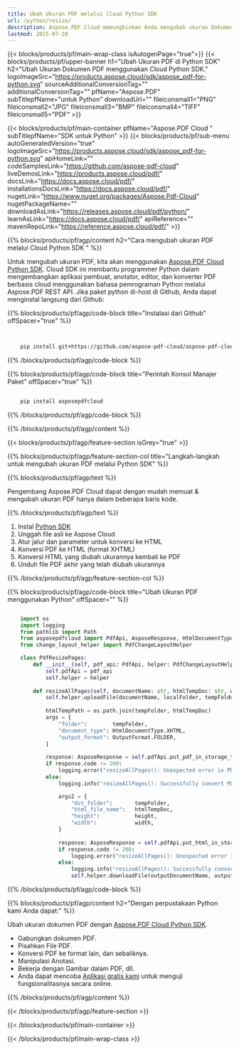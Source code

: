 ```yaml
---
title: Ubah Ukuran PDF melalui Cloud Python SDK
url: /python/resize/
description: Aspose.PDF Cloud memungkinkan Anda mengubah ukuran Dokumen PDF. Periksa kode sumber Python untuk mengubah ukuran file PDF.
lastmod: 2025-07-28
---
```


{{< blocks/products/pf/main-wrap-class isAutogenPage="true">}}
{{< blocks/products/pf/upper-banner h1="Ubah Ukuran PDF di Python SDK" h2="Ubah Ukuran Dokumen PDF menggunakan Cloud Python SDK." logoImageSrc="https://products.aspose.cloud/sdk/aspose_pdf-for-python.svg" sourceAdditionalConversionTag="" additionalConversionTag="" pfName="Aspose.PDF" subTitlepfName="untuk Python" downloadUrl="" fileiconsmall1="PNG" fileiconsmall2="JPG" fileiconsmall3="BMP" fileiconsmall4="TIFF" fileiconsmall5="PDF" >}}

{{< blocks/products/pf/main-container pfName="Aspose.PDF Cloud " subTitlepfName="SDK untuk Python" >}}
{{< blocks/products/pf/sub-menu autoGeneratedVersion="true" logoImageSrc="https://products.aspose.cloud/sdk/aspose_pdf-for-python.svg" apiHomeLink="" codeSamplesLink="https://github.com/aspose-pdf-cloud" liveDemosLink="https://products.aspose.cloud/pdf/" docsLink="https://docs.aspose.cloud/pdf/" installationsDocsLink="https://docs.aspose.cloud/pdf/" nugetLink="https://www.nuget.org/packages/Aspose.Pdf-Cloud" nugetPackageName="" downloadAsLink="https://releases.aspose.cloud/pdf/python/" learnAsLink="https://docs.aspose.cloud/pdf/" apiReference="" mavenRepoLink="https://reference.aspose.cloud/pdf/" >}}

{{% blocks/products/pf/agp/content h2="Cara mengubah ukuran PDF melalui Cloud Python SDK " %}}

Untuk mengubah ukuran PDF, kita akan menggunakan
[Aspose.PDF Cloud Python SDK](https://products.aspose.cloud/pdf/python/). Cloud SDK ini membantu programmer Python dalam mengembangkan aplikasi pembuat, anotator, editor, dan konverter PDF berbasis cloud menggunakan bahasa pemrograman Python melalui Aspose.PDF REST API. Jika paket python di-host di Github, Anda dapat menginstal langsung dari Github:

{{% blocks/products/pf/agp/code-block title="Instalasi dari Github" offSpacer="true" %}}

```bash

     
    pip install git+https://github.com/aspose-pdf-cloud/aspose-pdf-cloud-python.git


```

{{% /blocks/products/pf/agp/code-block %}}

{{% blocks/products/pf/agp/code-block title="Perintah Konsol Manajer Paket" offSpacer="true" %}}

```bash
     
    pip install asposepdfcloud

```

{{% /blocks/products/pf/agp/code-block %}}

{{% /blocks/products/pf/agp/content %}}

{{< blocks/products/pf/agp/feature-section isGrey="true" >}}

{{% blocks/products/pf/agp/feature-section-col title="Langkah-langkah untuk mengubah ukuran PDF melalui Python SDK" %}}

{{% blocks/products/pf/agp/text %}}

Pengembang Aspose.PDF Cloud dapat dengan mudah memuat & mengubah ukuran PDF hanya dalam beberapa baris kode.

{{% /blocks/products/pf/agp/text %}}

1. Instal [Python SDK](https://pypi.org/project/asposepdfcloud/)
1. Unggah file asli ke Aspose Cloud
1. Atur jalur dan parameter untuk konversi ke HTML
1. Konversi PDF ke HTML (format XHTML)
1. Konversi HTML yang diubah ukurannya kembali ke PDF
1. Unduh file PDF akhir yang telah diubah ukurannya

{{% /blocks/products/pf/agp/feature-section-col %}}

{{% blocks/products/pf/agp/code-block title="Ubah Ukuran PDF menggunakan Python" offSpacer="" %}}

```python

    import os
    import logging
    from pathlib import Path
    from asposepdfcloud import PdfApi, AsposeResponse, HtmlDocumentType, OutputFormat
    from change_layout_helper import PdfChangeLayoutHelper

    class PdfResizePages:
        def __init__(self, pdf_api: PdfApi, helper: PdfChangeLayoutHelper):
            self.pdfApi = pdf_api
            self.helper = helper
            
        def resizeAllPages(self, documentName: str, htmlTempDoc: str, width: int, height: int, outputDocumentName: str, localFolder: Path, tempFolder: str):
            self.helper.uploadFile(documentName, localFolder, tempFolder)
            
            htmlTempPath = os.path.join(tempFolder, htmlTempDoc)
            args = {
                "folder":        tempFolder,
                "document_type": HtmlDocumentType.XHTML,
                "output_format": OutputFormat.FOLDER,
            }
            
            response: AsposeResponse = self.pdfApi.put_pdf_in_storage_to_html(documentName, htmlTempPath, **args)
            if response.code != 200:
                logging.error("resizeAllPages(): Unexpected error in PDF to HTML conversion!")
            else:
                logging.info("resizeAllPages(): Successfully convert PDF to HTML!")

                args2 = {
                    "dst_folder":		tempFolder,
                    "html_file_name":	htmlTempDoc,
                    "height":			height,
                    "width":			width,
                }
                
                response: AsposeResponse = self.pdfApi.put_html_in_storage_to_pdf(outputDocumentName, htmlTempPath, **args2)
                if response.code != 200:
                    logging.error("resizeAllPages(): Unexpected error in HTML to PDF conversion!")
                else:
                    logging.info("resizeAllPages(): Successfully convert HTML tot PDF!")
                    self.helper.downloadFile(outputDocumentName, outputDocumentName, localFolder, tempFolder, "resized_")
```

{{% /blocks/products/pf/agp/code-block %}}

{{% blocks/products/pf/agp/content h2="Dengan perpustakaan Python kami Anda dapat:" %}}

Ubah ukuran dokumen PDF dengan [Aspose.PDF Cloud Python SDK](https://products.aspose.cloud/pdf/python/).

+ Gabungkan dokumen PDF.
+ Pisahkan File PDF.
+ Konversi PDF ke format lain, dan sebaliknya.
+ Manipulasi Anotasi.
+ Bekerja dengan Gambar dalam PDF, dll.
+ Anda dapat mencoba [Aplikasi gratis kami](https://products.aspose.app/pdf/family) untuk menguji fungsionalitasnya secara online.

{{% /blocks/products/pf/agp/content %}}

{{< /blocks/products/pf/agp/feature-section >}}

{{< /blocks/products/pf/main-container >}}

{{< /blocks/products/pf/main-wrap-class >}}
